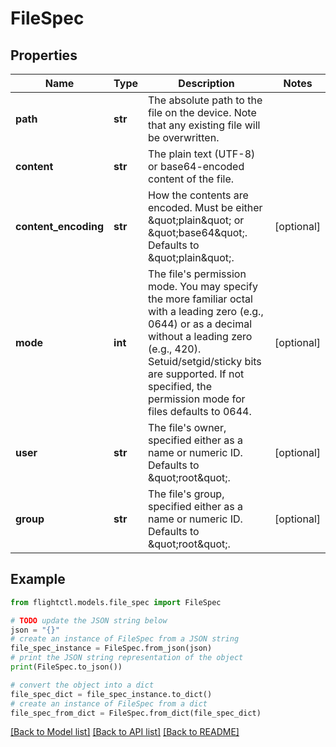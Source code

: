 # FileSpec


## Properties

Name | Type | Description | Notes
------------ | ------------- | ------------- | -------------
**path** | **str** | The absolute path to the file on the device. Note that any existing file will be overwritten. | 
**content** | **str** | The plain text (UTF-8) or base64-encoded content of the file. | 
**content_encoding** | **str** | How the contents are encoded. Must be either \&quot;plain\&quot; or \&quot;base64\&quot;. Defaults to \&quot;plain\&quot;. | [optional] 
**mode** | **int** | The file&#39;s permission mode. You may specify the more familiar octal with a leading zero (e.g., 0644) or as a decimal without a leading zero (e.g., 420). Setuid/setgid/sticky bits are supported. If not specified, the permission mode for files defaults to 0644. | [optional] 
**user** | **str** | The file&#39;s owner, specified either as a name or numeric ID. Defaults to \&quot;root\&quot;. | [optional] 
**group** | **str** | The file&#39;s group, specified either as a name or numeric ID. Defaults to \&quot;root\&quot;. | [optional] 

## Example

```python
from flightctl.models.file_spec import FileSpec

# TODO update the JSON string below
json = "{}"
# create an instance of FileSpec from a JSON string
file_spec_instance = FileSpec.from_json(json)
# print the JSON string representation of the object
print(FileSpec.to_json())

# convert the object into a dict
file_spec_dict = file_spec_instance.to_dict()
# create an instance of FileSpec from a dict
file_spec_from_dict = FileSpec.from_dict(file_spec_dict)
```
[[Back to Model list]](../README.md#documentation-for-models) [[Back to API list]](../README.md#documentation-for-api-endpoints) [[Back to README]](../README.md)


